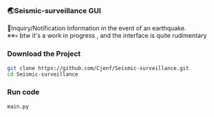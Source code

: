 ### 🌏Seismic-surveillance GUI
🔔Inquiry/Notification Information in the event of an earthquake. <br>
※※💀 btw it's a work in progress , and the interface is quite rudimentary
### **Download the Project**
```bash
git clone https://github.com/Cjenf/Seismic-surveillance.git
cd Seismic-surveillance
```
### Run code
```py
main.py
```
